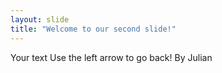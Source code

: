```yaml
---
layout: slide
title: "Welcome to our second slide!"
---
```

Your text
Use the left arrow to go back! 
By Julian